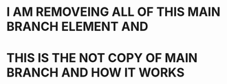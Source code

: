 
# I AM REMOVEING ALL OF THIS MAIN BRANCH ELEMENT AND 
# THIS IS THE NOT COPY OF MAIN BRANCH AND HOW IT WORKS